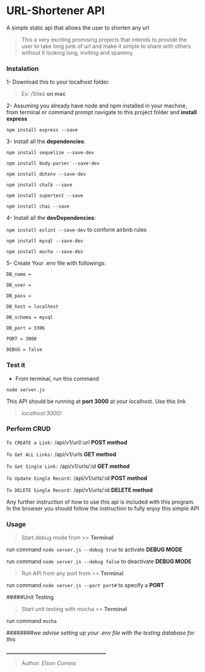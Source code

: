 # URL-Shortener API
A simple static api that allows the user to shorten any url

>This a very exciting promising projects that intends to provide the user to take long junk of url and make it simple to share with others without it looking long, inviting and spammy.

### Instalation

1- Download this to your localhost folder. 
> Ex: /Sites **on mac**

2- Assuming you already have node and npm installed in your machine, from terminal or command prompt navigate to this project folder and **install express**

``npm install express --save``

3- Install all the **dependencies**:

``npm install sequelize --save-dev``

``npm install body-parser --save-dev``

``npm install dotenv --save-dev``

``npm install chalk --save``

``npm install supertest --save``

``npm install chai --save``

4- Install all the **devDependencies**:

``npm install eslint --save-dev`` to conform airbnb rules

``npm install mysql --save-dev``

``npm install mocha --save-dev``

5- Create Your .env file with followings:

``DB_name = ``

``DB_user = ``

``DB_pass = ``

``DB_host = localhost``

``DB_schema = mysql``

``DB_port = 3306``

``PORT = 3000``

``DEBUG = false``

### Test it

* From terminal, run this command

``node server.js``

This API should be running at **port 3000** at your localhost. Use this link 

>_localhost:3000/_

### Perform CRUD

`` To CREATE a Link: ``  /api/v1/url/:url **POST method**

`` To Get ALL Links: ``  /api/v1/urls **GET method**

`` To Get Single Link: ``  /api/v1/urls/:id  **GET method**

`` To Update Single Record: ``  /api/v1/urls/:id **POST method**

`` To DELETE Single Record: ``  /api/v1/urls/:id  **DELETE method**

Any further instruction of how to use this api is included with this program. 
In the browser you should follow the instruction to fully enjoy this simple API

### Usage

> Start debug mode from >> **Terminal**

run command ``node server.js --debug true`` to activate **DEBUG MODE**

run command ``node server.js --debug false`` to deactivate **DEBUG MODE**

> Run API from any port from  >> **Terminal**

run command ``node server.js --port port#`` to specify a **PORT**

#####Unit Testing

> Start unit testing with mocha >> **Terminal**

run command ``mocha``

########_we advise setting up your .env file with the testing database for this_

**_______________________________________**

> Author: _Elson Correia_
